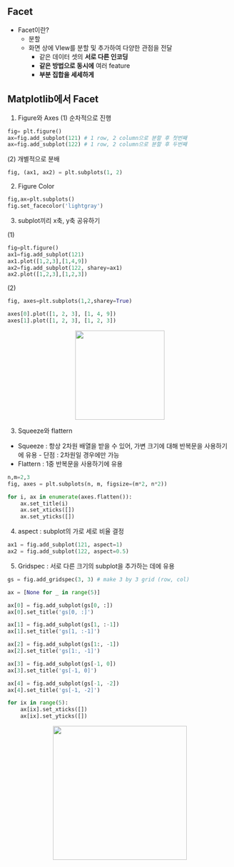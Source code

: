 ## Facet
- Facet이란?
  - 분할
  - 화면 상에 VIew를 분할 및 추가하여 다양한 관점을 전달
    - 같은 데이터 셋의 **서로 다른 인코딩**
    - **같은 방법으로 동시에** 여러 feature
    - **부분 집합을 세세하게**

## Matplotlib에서 Facet

1. Figure와 Axes
(1) 순차적으로 진행
```python
fig= plt.figure()
ax=fig.add_subplot(121) # 1 row, 2 column으로 분할 후 첫번째
ax=fig.add_subplot(122) # 1 row, 2 column으로 분할 후 두번째
```

(2) 개별적으로 분배

```python
fig, (ax1, ax2) = plt.subplots(1, 2)
```

2. Figure Color

```python
fig,ax=plt.subplots()
fig.set_facecolor('lightgray')
```

3. subplot끼리 x축, y축 공유하기

(1)
```python
fig=plt.figure()
ax1=fig.add_subplot(121)
ax1.plot([1,2,3],[1,4,9])
ax2=fig.add_subplot(122, sharey=ax1)
ax2.plot([1,2,3],[1,2,3])
```

(2)
```python
fig, axes=plt.subplots(1,2,sharey=True)

axes[0].plot([1, 2, 3], [1, 4, 9])
axes[1].plot([1, 2, 3], [1, 2, 3])
```

<p align='center'><img src="https://user-images.githubusercontent.com/57162812/152691251-92a91072-a5e9-4d63-ba82-c6936e724961.png" width=200></p>

3. Squeeze와 flattern
  -  Squeeze : 항상 2차원 배열을 받을 수 있어, 가변 크기에 대해 반복문을 사용하기에 유용
    - 단점 : 2차원일 경우에만 가능
  -  Flattern : 1중 반복문을 사용하기에 유용

```python
n,m=2,3
fig, axes = plt.subplots(n, m, figsize=(m*2, n*2))

for i, ax in enumerate(axes.flatten()):
    ax.set_title(i)
    ax.set_xticks([])
    ax.set_yticks([])
```

4. aspect : subplot의 가로 세로 비율 결정

```python
ax1 = fig.add_subplot(121, aspect=1)
ax2 = fig.add_subplot(122, aspect=0.5)
```

5. Gridspec : 서로 다른 크기의 subplot을 추가하는 데에 유용

```python
gs = fig.add_gridspec(3, 3) # make 3 by 3 grid (row, col)

ax = [None for _ in range(5)]

ax[0] = fig.add_subplot(gs[0, :]) 
ax[0].set_title('gs[0, :]')

ax[1] = fig.add_subplot(gs[1, :-1])
ax[1].set_title('gs[1, :-1]')

ax[2] = fig.add_subplot(gs[1:, -1])
ax[2].set_title('gs[1:, -1]')

ax[3] = fig.add_subplot(gs[-1, 0])
ax[3].set_title('gs[-1, 0]')

ax[4] = fig.add_subplot(gs[-1, -2])
ax[4].set_title('gs[-1, -2]')

for ix in range(5):
    ax[ix].set_xticks([])
    ax[ix].set_yticks([])
```

<p align='center'><img src="https://user-images.githubusercontent.com/57162812/152691530-7e69c375-3f45-45ae-8a7f-c7204e52d694.png" width=300></p>

